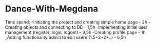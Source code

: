 # Dance-With-Megdana

Time spend:
 -Initiating the project and creating simple home page - 2h
 -Creating objects and connecting to DB - 1,5h
 -Implementing initial user management (register, login, logout) - 9,5h
 -Creating profile page - 1h
 _Adding functionality admin to edit users (1.5+3+2+..) - 6,5h
